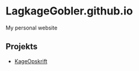 # LagkageGobler.github.io
My personal website

## Projekts

- [KageOpskrift](https://LagkageGobler.github.io/start_projekt/Jordbærkage_opskrift.html)